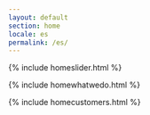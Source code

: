 ```yaml
---
layout: default
section: home
locale: es
permalink: /es/
---
```


{% include homeslider.html %}

<div class="wrapper">
  {% include homewhatwedo.html %}

  {% include homecustomers.html %}
</div>
